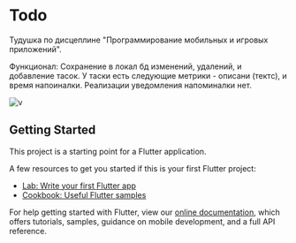 # Todo

Тудушка по дисцеплине "Программирование мобильных и игровых приложений".

Функционал:
Сохранение в локал бд изменений, удалений, и добавление тасок. У таски есть следующие метрики - описани (тектс), и время напоиналки. Реализации уведомления напоминалки нет.
 
 ![v](https://user-images.githubusercontent.com/62282262/158041075-52d8ec7a-daff-41e6-b6bb-c514971c3f05.gif)

 
## Getting Started

This project is a starting point for a Flutter application.

A few resources to get you started if this is your first Flutter project:

- [Lab: Write your first Flutter app](https://flutter.dev/docs/get-started/codelab)
- [Cookbook: Useful Flutter samples](https://flutter.dev/docs/cookbook)

For help getting started with Flutter, view our
[online documentation](https://flutter.dev/docs), which offers tutorials,
samples, guidance on mobile development, and a full API reference.
